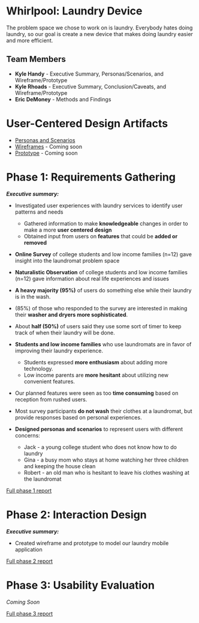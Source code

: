 # Whirlpool: Laundry Device

The problem space we chose to work on is laundry. Everybody hates doing laundry, so our goal is create a new device that makes doing laundry easier and more efficient.

## Team Members

* **Kyle Handy** - Executive Summary, Personas/Scenarios, and Wireframe/Prototype
* **Kyle Rhoads** - Executive Summary, Conclusion/Caveats, and Wireframe/Prototype
* **Eric DeMoney** - Methods and Findings

# User-Centered Design Artifacts

* [Personas and Scenarios](personas-scenarios.md)
* [Wireframes](#) - Coming soon
* [Prototype](#) - Coming soon

# Phase 1: Requirements Gathering

**_Executive summary:_**
* Investigated user experiences with laundry services to identify user patterns and needs
     * Gathered information to make **knowledgeable** changes in order to make a more **user centered design**
     * Obtained input from users on **features** that could be **added or removed**
     
* **Online Survey** of college students and low income families (n=12) gave insight into the laundromat problem space
* **Naturalistic Observation** of college students and low income families (n=12) gave information about real life experiences and issues
* **A heavy majority (95%)** of users do something else while their laundry is in the wash.
* (85%) of those who responded to the survey are interested in making their **washer and dryers more sophisticated**.
* About **half (50%)** of users said they use some sort of timer to keep track of when their laundry will be done.
* **Students and low income families** who use laundromats are in favor of improving their laundry experience.
    * Students expressed **more enthusiasm** about adding more technology.
    * Low income parents are **more hesitant** about utilizing new convenient features. 
* Our planned features were seen as too **time consuming** based on reception from rushed users.
* Most survey participants **do not wash** their clothes at a laundromat, but provide responses based on personal experiences.
* **Designed personas and scenarios** to represent users with different concerns:
   * Jack - a young college student who does not know how to do laundry
   * Gina - a busy mom who stays at home watching her three children and keeping the house clean
   * Robert - an old man who is hesitant to leave his clothes washing at the laundromat


[Full phase 1 report](phase1/)

# Phase 2: Interaction Design

**_Executive summary:_**
* Created wireframe and prototype to model our laundry mobile application

[Full phase 2 report](phase2/)

# Phase 3: Usability Evaluation

*Coming Soon*

[Full phase 3 report](phase3/)
